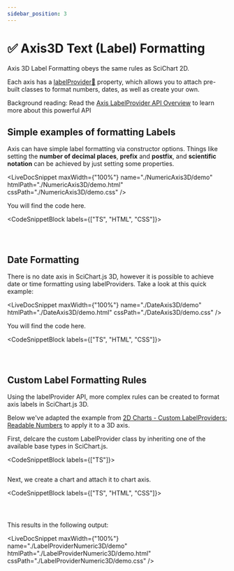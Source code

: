 ```yaml
---
sidebar_position: 3
---
```


# ✅ Axis3D Text (Label) Formatting

Axis 3D Label Formatting obeys the same rules as SciChart 2D.

Each axis has a [labelProvider:blue_book:](https://www.scichart.com/documentation/js/current/typedoc/classes/axisbase3d.html#labelprovider) property, which allows you to attach pre-built classes to format numbers, dates, as well as create your own.

Background reading: Read the [Axis LabelProvider API Overview](/docs/2d-charts/axis-api/axis-labels/label-provider-api-overview/index.md) to learn more about this powerful API

Simple examples of formatting Labels
------------------------------------

Axis can have simple label formatting via constructor options. Things like setting the **number of decimal places**, **prefix** and **postfix**, and **scientific notation** can be achieved by just setting some properties.

<LiveDocSnippet maxWidth={"100%"} name="./NumericAxis3D/demo" htmlPath="./NumericAxis3D/demo.html" cssPath="./NumericAxis3D/demo.css" />

You will find the code here.

<CodeSnippetBlock labels={["TS", "HTML", "CSS"]}>
```ts showLineNumbers file=./NumericAxis3D/demo.ts
```
```html showLineNumbers file=./NumericAxis3D/demo.html
```
```css showLineNumbers file=./NumericAxis3D/demo.css
```
</CodeSnippetBlock>


Date Formatting
---------------

There is no date axis in SciChart.js 3D, however it is possible to achieve date or time formatting using labelProviders. Take a look at this quick example:

<LiveDocSnippet maxWidth={"100%"} name="./DateAxis3D/demo" htmlPath="./DateAxis3D/demo.html" cssPath="./DateAxis3D/demo.css" />

You will find the code here.

<CodeSnippetBlock labels={["TS", "HTML", "CSS"]}>
```ts showLineNumbers file=./DateAxis3D/demo.ts
```
```html showLineNumbers file=./DateAxis3D/demo.html
```
```css showLineNumbers file=./DateAxis3D/demo.css
```
</CodeSnippetBlock>


Custom Label Formatting Rules
-----------------------------

Using the labelProvider API, more complex rules can be created to format axis labels in SciChart.js 3D.

Below we've adapted the example from [2D Charts - Custom LabelProviders: Readable Numbers](/docs/2d-charts/axis-api/axis-labels/custom-label-providers-readable-numbers/index.md) to apply it to a 3D axis.

First, delcare the custom LabelProvider class by inheriting one of the available base types in SciChart.js.

<CodeSnippetBlock labels={["TS"]}>
```ts {3} showLineNumbers file=./LabelProviderNumeric3D/demo.ts start=region_A_start end=region_A_end
```
</CodeSnippetBlock>

Next, we create a chart and attach it to chart axis.

<CodeSnippetBlock labels={["TS", "HTML", "CSS"]}>
```ts {3} showLineNumbers file=./LabelProviderNumeric3D/demo.ts start=region_B_start end=region_B_end
```
```html showLineNumbers file=./LabelProviderNumeric3D/demo.html
```
```css showLineNumbers file=./LabelProviderNumeric3D/demo.css
```
</CodeSnippetBlock>

This results in the following output:

<LiveDocSnippet maxWidth={"100%"} name="./LabelProviderNumeric3D/demo" htmlPath="./LabelProviderNumeric3D/demo.html" cssPath="./LabelProviderNumeric3D/demo.css" />